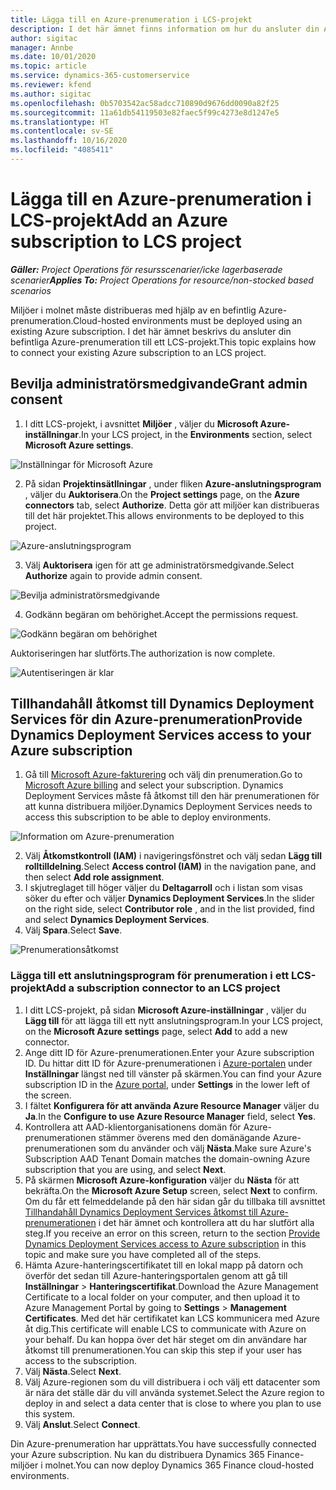 ```yaml
---
title: Lägga till en Azure-prenumeration i LCS-projekt
description: I det här ämnet finns information om hur du ansluter din Azure-prenumeration till ett LCS-projekt.
author: sigitac
manager: Annbe
ms.date: 10/01/2020
ms.topic: article
ms.service: dynamics-365-customerservice
ms.reviewer: kfend
ms.author: sigitac
ms.openlocfilehash: 0b5703542ac58adcc710890d9676dd0090a82f25
ms.sourcegitcommit: 11a61db54119503e82faec5f99c4273e8d1247e5
ms.translationtype: HT
ms.contentlocale: sv-SE
ms.lasthandoff: 10/16/2020
ms.locfileid: "4085411"
---
```

# <a name="add-an-azure-subscription-to-lcs-project"></a><span data-ttu-id="f1791-103">Lägga till en Azure-prenumeration i LCS-projekt</span><span class="sxs-lookup"><span data-stu-id="f1791-103">Add an Azure subscription to LCS project</span></span>

<span data-ttu-id="f1791-104">_**Gäller:** Project Operations för resursscenarier/icke lagerbaserade scenarier_</span><span class="sxs-lookup"><span data-stu-id="f1791-104">_**Applies To:** Project Operations for resource/non-stocked based scenarios_</span></span>

<span data-ttu-id="f1791-105">Miljöer i molnet måste distribueras med hjälp av en befintlig Azure-prenumeration.</span><span class="sxs-lookup"><span data-stu-id="f1791-105">Cloud-hosted environments must be deployed using an existing Azure subscription.</span></span> <span data-ttu-id="f1791-106">I det här ämnet beskrivs du ansluter din befintliga Azure-prenumeration till ett LCS-projekt.</span><span class="sxs-lookup"><span data-stu-id="f1791-106">This topic explains how to connect your existing Azure subscription to an LCS project.</span></span> 

## <a name="grant-admin-consent"></a><span data-ttu-id="f1791-107">Bevilja administratörsmedgivande</span><span class="sxs-lookup"><span data-stu-id="f1791-107">Grant admin consent</span></span>

1. <span data-ttu-id="f1791-108">I ditt LCS-projekt, i avsnittet **Miljöer** , väljer du **Microsoft Azure-inställningar**.</span><span class="sxs-lookup"><span data-stu-id="f1791-108">In your LCS project, in the **Environments** section, select **Microsoft Azure settings**.</span></span>

![Inställningar för Microsoft Azure](./media/1MicrosoftAzureSettings.png)

2. <span data-ttu-id="f1791-110">På sidan **Projektinsätllningar** , under fliken **Azure-anslutningsprogram** , väljer du **Auktorisera**.</span><span class="sxs-lookup"><span data-stu-id="f1791-110">On the **Project settings** page, on the **Azure connectors** tab, select **Authorize**.</span></span> <span data-ttu-id="f1791-111">Detta gör att miljöer kan distribueras till det här projektet.</span><span class="sxs-lookup"><span data-stu-id="f1791-111">This allows environments to be deployed to this project.</span></span>

![Azure-anslutningsprogram](./media/2AzureConnectors.png)

3. <span data-ttu-id="f1791-113">Välj **Auktorisera** igen för att ge administratörsmedgivande.</span><span class="sxs-lookup"><span data-stu-id="f1791-113">Select **Authorize** again to provide admin consent.</span></span>

![Bevilja administratörsmedgivande](./media/3GrantAdminConsent.png)

4. <span data-ttu-id="f1791-115">Godkänn begäran om behörighet.</span><span class="sxs-lookup"><span data-stu-id="f1791-115">Accept the permissions request.</span></span>

![Godkänn begäran om behörighet](./media/4AcceptPermissionRequest.png)

<span data-ttu-id="f1791-117">Auktoriseringen har slutförts.</span><span class="sxs-lookup"><span data-stu-id="f1791-117">The authorization is now complete.</span></span> 

![Autentiseringen är klar](./media/5AuthorizationComplete.png)

## <a name="provide-dynamics-deployment-services-access-to-your-azure-subscription"></a><a name="provide"></a><span data-ttu-id="f1791-119">Tillhandahåll åtkomst till Dynamics Deployment Services för din Azure-prenumeration</span><span class="sxs-lookup"><span data-stu-id="f1791-119">Provide Dynamics Deployment Services access to your Azure subscription</span></span>

1. <span data-ttu-id="f1791-120">Gå till [Microsoft Azure-fakturering](https://portal.azure.com/#blade/Microsoft\_Azure\_Billing/SubscriptionsBlade) och välj din prenumeration.</span><span class="sxs-lookup"><span data-stu-id="f1791-120">Go to [Microsoft Azure billing](https://portal.azure.com/#blade/Microsoft\_Azure\_Billing/SubscriptionsBlade) and select your subscription.</span></span> <span data-ttu-id="f1791-121">Dynamics Deployment Services måste få åtkomst till den här prenumerationen för att kunna distribuera miljöer.</span><span class="sxs-lookup"><span data-stu-id="f1791-121">Dynamics Deployment Services needs to access this subscription to be able to deploy environments.</span></span>

![Information om Azure-prenumeration](./media/6AzureSubscription.png)

2. <span data-ttu-id="f1791-123">Välj **Åtkomstkontroll (IAM)** i navigeringsfönstret och välj sedan **Lägg till rolltilldelning**.</span><span class="sxs-lookup"><span data-stu-id="f1791-123">Select **Access control (IAM)** in the navigation pane, and then select **Add role assignment**.</span></span>
3. <span data-ttu-id="f1791-124">I skjutreglaget till höger väljer du **Deltagarroll** och i listan som visas söker du efter och väljer **Dynamics Deployment Services**.</span><span class="sxs-lookup"><span data-stu-id="f1791-124">In the slider on the right side, select **Contributor role** , and in the list provided, find and select **Dynamics Deployment Services**.</span></span> 
4. <span data-ttu-id="f1791-125">Välj **Spara**.</span><span class="sxs-lookup"><span data-stu-id="f1791-125">Select **Save**.</span></span>

![Prenumerationsåtkomst](./media/7SubscriptionAccess.png)

### <a name="add-a-subscription-connector-to-an-lcs-project"></a><span data-ttu-id="f1791-127">Lägga till ett anslutningsprogram för prenumeration i ett LCS-projekt</span><span class="sxs-lookup"><span data-stu-id="f1791-127">Add a subscription connector to an LCS project</span></span>

1. <span data-ttu-id="f1791-128">I ditt LCS-projekt, på sidan **Microsoft Azure-inställningar** , väljer du **Lägg till** för att lägga till ett nytt anslutningsprogram.</span><span class="sxs-lookup"><span data-stu-id="f1791-128">In your LCS project, on the **Microsoft Azure settings** page, select **Add** to add a new connector.</span></span>
2. <span data-ttu-id="f1791-129">Ange ditt ID för Azure-prenumerationen.</span><span class="sxs-lookup"><span data-stu-id="f1791-129">Enter your Azure subscription ID.</span></span> <span data-ttu-id="f1791-130">Du hittar ditt ID för Azure-prenumerationen i [Azure-portalen](https://ms.portal.azure.com/) under **Inställningar** längst ned till vänster på skärmen.</span><span class="sxs-lookup"><span data-stu-id="f1791-130">You can find your Azure subscription ID in the [Azure portal](https://ms.portal.azure.com/), under  **Settings**  in the lower left of the screen.</span></span>
3. <span data-ttu-id="f1791-131">I fältet **Konfigurera för att använda Azure Resource Manager** väljer du **Ja**.</span><span class="sxs-lookup"><span data-stu-id="f1791-131">In the **Configure to use Azure Resource Manager** field, select **Yes**.</span></span>
4. <span data-ttu-id="f1791-132">Kontrollera att AAD-klientorganisationens domän för Azure-prenumerationen stämmer överens med den domänägande Azure-prenumerationen som du använder och välj **Nästa**.</span><span class="sxs-lookup"><span data-stu-id="f1791-132">Make sure Azure's Subscription AAD Tenant Domain matches the domain-owning Azure subscription that you are using, and select **Next**.</span></span>
5. <span data-ttu-id="f1791-133">På skärmen **Microsoft Azure-konfiguration** väljer du **Nästa** för att bekräfta.</span><span class="sxs-lookup"><span data-stu-id="f1791-133">On the **Microsoft Azure Setup** screen, select **Next** to confirm.</span></span> <span data-ttu-id="f1791-134">Om du får ett felmeddelande på den här sidan går du tillbaka till avsnittet [Tillhandahåll Dynamics Deployment Services åtkomst till Azure-prenumerationen](#provide) i det här ämnet och kontrollera att du har slutfört alla steg.</span><span class="sxs-lookup"><span data-stu-id="f1791-134">If you receive an error on this screen, return to the section [Provide Dynamics Deployment Services access to Azure subscription](#provide) in this topic and make sure you have completed all of the steps.</span></span>
6. <span data-ttu-id="f1791-135">Hämta Azure-hanteringscertifikatet till en lokal mapp på datorn och överför det sedan till Azure-hanteringsportalen genom att gå till **Inställningar** > **Hanteringscertifikat**.</span><span class="sxs-lookup"><span data-stu-id="f1791-135">Download the Azure Management Certificate to a local folder on your computer, and then upload it to Azure Management Portal by going to **Settings** > **Management Certificates**.</span></span> <span data-ttu-id="f1791-136">Med det här certifikatet kan LCS kommunicera med Azure åt dig.</span><span class="sxs-lookup"><span data-stu-id="f1791-136">This certificate will enable LCS to communicate with Azure on your behalf.</span></span> <span data-ttu-id="f1791-137">Du kan hoppa över det här steget om din användare har åtkomst till prenumerationen.</span><span class="sxs-lookup"><span data-stu-id="f1791-137">You can skip this step if your user has access to the subscription.</span></span>
7. <span data-ttu-id="f1791-138">Välj **Nästa**.</span><span class="sxs-lookup"><span data-stu-id="f1791-138">Select  **Next**.</span></span>
8. <span data-ttu-id="f1791-139">Välj Azure-regionen som du vill distribuera i och välj ett datacenter som är nära det ställe där du vill använda systemet.</span><span class="sxs-lookup"><span data-stu-id="f1791-139">Select the Azure region to deploy in and select a data center that is close to where you plan to use this system.</span></span>
9.  <span data-ttu-id="f1791-140">Välj **Anslut**.</span><span class="sxs-lookup"><span data-stu-id="f1791-140">Select  **Connect**.</span></span>

<span data-ttu-id="f1791-141">Din Azure-prenumeration har upprättats.</span><span class="sxs-lookup"><span data-stu-id="f1791-141">You have successfully connected your Azure subscription.</span></span> <span data-ttu-id="f1791-142">Nu kan du distribuera Dynamics 365 Finance-miljöer i molnet.</span><span class="sxs-lookup"><span data-stu-id="f1791-142">You can now deploy Dynamics 365 Finance cloud-hosted environments.</span></span>


